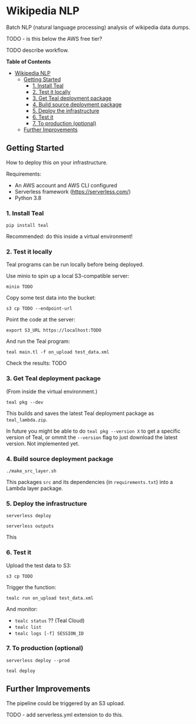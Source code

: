 # Wikipedia NLP

Batch NLP (natural language processing) analysis of wikipedia data dumps. 

TODO - is this below the AWS free tier?

TODO describe workflow.

<!-- markdown-toc start - Don't edit this section. Run M-x markdown-toc-refresh-toc -->
**Table of Contents**

- [Wikipedia NLP](#wikipedia-nlp)
    - [Getting Started](#getting-started)
        - [1. Install Teal](#1-install-teal)
        - [2. Test it locally](#2-test-it-locally)
        - [3. Get Teal deployment package](#3-get-teal-deployment-package)
        - [4. Build source deployment package](#4-build-source-deployment-package)
        - [5. Deploy the infrastructure](#5-deploy-the-infrastructure)
        - [6. Test it](#6-test-it)
        - [7. To production (optional)](#7-to-production-optional)
    - [Further Improvements](#further-improvements)

<!-- markdown-toc end -->



## Getting Started

How to deploy this on your infrastructure.

Requirements:
- An AWS account and AWS CLI configured
- Serverless framework (https://serverless.com/)
- Python 3.8


### 1. Install Teal

`pip install teal`

Recommended: do this inside a virtual environment!


### 2. Test it locally

Teal programs can be run locally before being deployed.

Use minio to spin up a local S3-compatible server:

`minio TODO`

Copy some test data into the bucket:

`s3 cp TODO --endpoint-url`

Point the code at the server:

`export S3_URL https://localhost:TODO`

And run the Teal program:

`teal main.tl -f on_upload test_data.xml`

Check the results: TODO


### 3. Get Teal deployment package

(From inside the virtual environment.)

`teal pkg --dev`

This builds and saves the latest Teal deployment package as `teal_lambda.zip`.

In future you might be able to do `teal pkg --version X` to get a specific
version of Teal, or ommit the `--version` flag to just download the latest
version. Not implemented yet.



### 4. Build source deployment package

`./make_src_layer.sh`

This packages `src` and its dependencies (in `requirements.txt`) into a Lambda
layer package.


### 5. Deploy the infrastructure

`serverless deploy`


`serverless outputs`

This 


### 6. Test it

Upload the test data to S3:

`s3 cp TODO`

Trigger the function:

`tealc run on_upload test_data.xml`

And monitor:

- `tealc status` ?? (Teal Cloud)
- `tealc list`
- `tealc logs [-f] SESSION_ID`


### 7. To production (optional)

`serverless deploy --prod`

`teal deploy`


## Further Improvements

The pipeline could be triggered by an S3 upload.

TODO - add serverless.yml extension to do this.

